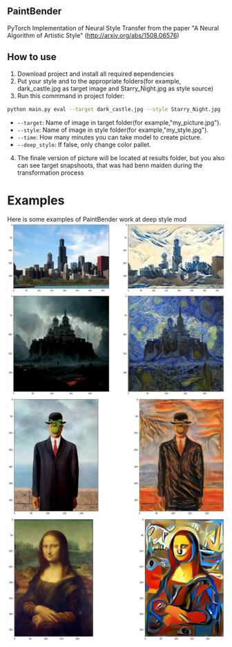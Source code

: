## PaintBender
PyTorch Implementation of Neural Style Transfer from the paper "A Neural Algorithm of Artistic Style" (http://arxiv.org/abs/1508.06576)

## How to use
1. Download project and install all required вependencies
2. Put your style and to the appropriate folders(for example, dark_castle.jpg as target image and Starry_Night.jpg as style source)
3. Run this commmand in project folder:
```bash
python main.py eval --target dark_castle.jpg --style Starry_Night.jpg --time 5 --deep_style True
```
* `--target`: Name of image in target folder(for example,"my_picture.jpg").
* `--style`: Name of image in style folder(for example,"my_style.jpg").
* `--time`: How many minutes you can take model to create picture.
* `--deep_style`: If false, only change color pallet.
4. The finale version of picture will be located at results folder, but you also can see target snapshoots, that was had benn maiden during the transformation process
# Examples
Here is some examples of PaintBender work at deep style mod
<img src="https://github.com/MrGelatine/PaintBender/blob/main/results/chicago_new.png" />
<img src="https://github.com/MrGelatine/PaintBender/blob/main/results/dark_castle_new.png" />
<img src="https://github.com/MrGelatine/PaintBender/blob/main/results/human_son_new.png" />
<img src="https://github.com/MrGelatine/PaintBender/blob/main/results/mona_lisa_new.png" />


